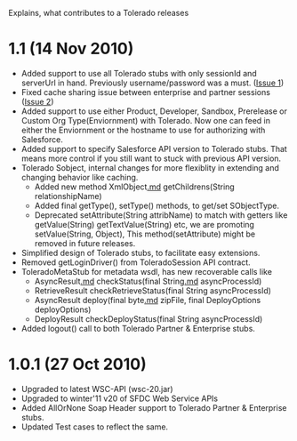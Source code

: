 Explains, what contributes to a Tolerado releases

# 1.1 (14 Nov 2010) #
  * Added support to use all Tolerado stubs with only sessionId and serverUrl in hand. Previously username/password was a must. ([Issue 1](http://code.google.com/p/tolerado-sfdc-wsc-apis/issues/detail?id=1))
  * Fixed cache sharing issue between enterprise and partner sessions ([Issue 2](http://code.google.com/p/tolerado-sfdc-wsc-apis/issues/detail?id=2))
  * Added support to use either Product, Developer, Sandbox, Prerelease or Custom Org Type(Enviornment) with Tolerado. Now one can feed in either the Enviornment or the hostname to use for authorizing with Salesforce.
  * Added support to specify Salesforce API version to Tolerado stubs. That means more control if you still want to stuck with previous API version.
  * Tolerado Sobject, internal changes for more flexiblity in extending and changing behavior like caching.
    * Added new method XmlObject[.md](.md) getChildrens(String relationshipName)
    * Added final getType(), setType() methods, to get/set SObjectType.
    * Deprecated setAttribute(String attribName) to match with getters like getValue(String) getTextValue(String) etc, we are promoting setValue(String, Object), This method(setAttribute) might be removed in future releases.
  * Simplified design of Tolerado stubs, to facilitate easy extensions.
  * Removed getLoginDriver() from ToleradoSession API contract.
  * ToleradoMetaStub for metadata wsdl, has new recoverable calls like
    * AsyncResult[.md](.md) checkStatus(final String[.md](.md) asyncProcessId)
    * RetrieveResult checkRetrieveStatus(final String asyncProcessId)
    * AsyncResult deploy(final byte[.md](.md) zipFile, final DeployOptions deployOptions)
    * DeployResult checkDeployStatus(final String asyncProcessId)
  * Added logout() call to both Tolerado Partner & Enterprise stubs.


# 1.0.1 (27 Oct 2010) #

  * Upgraded to latest WSC-API (wsc-20.jar)
  * Upgraded to winter'11 v20 of SFDC Web Service APIs
  * Added AllOrNone Soap Header support to Tolerado Partner & Enterprise stubs.
  * Updated Test cases to reflect the same.